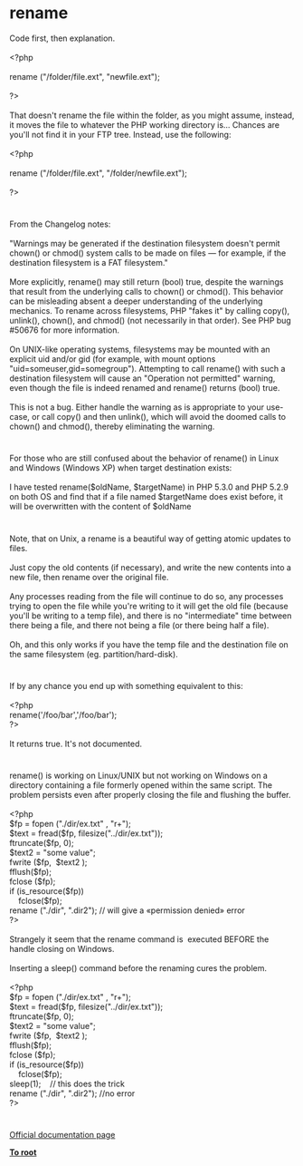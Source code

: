 # rename




<div class="phpcode"><span class="html">
Code first, then explanation.<br><br><span class="default">&lt;?php<br><br> rename </span><span class="keyword">(</span><span class="string">&quot;/folder/file.ext&quot;</span><span class="keyword">, </span><span class="string">&quot;newfile.ext&quot;</span><span class="keyword">);<br><br></span><span class="default">?&gt;<br></span><br>That doesn&apos;t rename the file within the folder, as you might assume, instead, it moves the file to whatever the PHP working directory is... Chances are you&apos;ll not find it in your FTP tree. Instead, use the following:<br><br><span class="default">&lt;?php<br><br> rename </span><span class="keyword">(</span><span class="string">&quot;/folder/file.ext&quot;</span><span class="keyword">, </span><span class="string">&quot;/folder/newfile.ext&quot;</span><span class="keyword">);<br><br></span><span class="default">?&gt;</span>
</span>
</div>
  

#


<div class="phpcode"><span class="html">
From the Changelog notes:<br><br>&quot;Warnings may be generated if the destination filesystem doesn&apos;t permit chown() or chmod() system calls to be made on files &#x2014; for example, if the destination filesystem is a FAT filesystem.&quot;<br><br>More explicitly, rename() may still return (bool) true, despite the warnings that result from the underlying calls to chown() or chmod(). This behavior can be misleading absent a deeper understanding of the underlying mechanics. To rename across filesystems, PHP &quot;fakes it&quot; by calling copy(), unlink(), chown(), and chmod() (not necessarily in that order). See PHP bug #50676 for more information.<br><br>On UNIX-like operating systems, filesystems may be mounted with an explicit uid and/or gid (for example, with mount options &quot;uid=someuser,gid=somegroup&quot;). Attempting to call rename() with such a destination filesystem will cause an &quot;Operation not permitted&quot; warning, even though the file is indeed renamed and rename() returns (bool) true.<br><br>This is not a bug. Either handle the warning as is appropriate to your use-case, or call copy() and then unlink(), which will avoid the doomed calls to chown() and chmod(), thereby eliminating the warning.</span>
</div>
  

#


<div class="phpcode"><span class="html">
For those who are still confused about the behavior of rename() in Linux and Windows (Windows XP) when target destination exists:<br><br>I have tested rename($oldName, $targetName) in PHP 5.3.0 and PHP 5.2.9 on both OS and find that if a file named $targetName does exist before, it will be overwritten with the content of $oldName</span>
</div>
  

#


<div class="phpcode"><span class="html">
Note, that on Unix, a rename is a beautiful way of getting atomic updates to files.
<br>
<br>Just copy the old contents (if necessary), and write the new contents into a new file, then rename over the original file.
<br>
<br>Any processes reading from the file will continue to do so, any processes trying to open the file while you&apos;re writing to it will get the old file (because you&apos;ll be writing to a temp file), and there is no &quot;intermediate&quot; time between there being a file, and there not being a file (or there being half a file).
<br>
<br>Oh, and this only works if you have the temp file and the destination file on the same filesystem (eg. partition/hard-disk).</span>
</div>
  

#


<div class="phpcode"><span class="html">
If by any chance you end up with something equivalent to this:<br><br><span class="default">&lt;?php<br>rename</span><span class="keyword">(</span><span class="string">&apos;/foo/bar&apos;</span><span class="keyword">,</span><span class="string">&apos;/foo/bar&apos;</span><span class="keyword">);<br></span><span class="default">?&gt;<br></span><br>It returns true. It&apos;s not documented.</span>
</div>
  

#


<div class="phpcode"><span class="html">
rename() is working on Linux/UNIX but not working on Windows on a directory containing a file formerly opened within the same script. The problem persists even after properly closing the file and flushing the buffer.<br><br><span class="default">&lt;?php<br>$fp </span><span class="keyword">= </span><span class="default">fopen </span><span class="keyword">(</span><span class="string">&quot;./dir/ex.txt&quot; </span><span class="keyword">, </span><span class="string">&quot;r+&quot;</span><span class="keyword">);<br></span><span class="default">$text </span><span class="keyword">= </span><span class="default">fread</span><span class="keyword">(</span><span class="default">$fp</span><span class="keyword">, </span><span class="default">filesize</span><span class="keyword">(</span><span class="string">&quot;../dir/ex.txt&quot;</span><span class="keyword">));<br></span><span class="default">ftruncate</span><span class="keyword">(</span><span class="default">$fp</span><span class="keyword">, </span><span class="default">0</span><span class="keyword">);<br></span><span class="default">$text2 </span><span class="keyword">= </span><span class="string">&quot;some value&quot;</span><span class="keyword">;<br></span><span class="default">fwrite </span><span class="keyword">(</span><span class="default">$fp</span><span class="keyword">,&#xA0; </span><span class="default">$text2 </span><span class="keyword">);<br></span><span class="default">fflush</span><span class="keyword">(</span><span class="default">$fp</span><span class="keyword">);<br></span><span class="default">fclose </span><span class="keyword">(</span><span class="default">$fp</span><span class="keyword">);<br>if (</span><span class="default">is_resource</span><span class="keyword">(</span><span class="default">$fp</span><span class="keyword">))<br>&#xA0; &#xA0; </span><span class="default">fclose</span><span class="keyword">(</span><span class="default">$fp</span><span class="keyword">);<br></span><span class="default">rename </span><span class="keyword">(</span><span class="string">&quot;./dir&quot;</span><span class="keyword">, </span><span class="string">&quot;.dir2&quot;</span><span class="keyword">); </span><span class="comment">// will give a &#xAB;permission denied&#xBB; error<br></span><span class="default">?&gt;<br></span><br>Strangely it seem that the rename command is&#xA0; executed BEFORE the handle closing on Windows.<br><br>Inserting a sleep() command before the renaming cures the problem.<br><br><span class="default">&lt;?php<br>$fp </span><span class="keyword">= </span><span class="default">fopen </span><span class="keyword">(</span><span class="string">&quot;./dir/ex.txt&quot; </span><span class="keyword">, </span><span class="string">&quot;r+&quot;</span><span class="keyword">);<br></span><span class="default">$text </span><span class="keyword">= </span><span class="default">fread</span><span class="keyword">(</span><span class="default">$fp</span><span class="keyword">, </span><span class="default">filesize</span><span class="keyword">(</span><span class="string">&quot;../dir/ex.txt&quot;</span><span class="keyword">));<br></span><span class="default">ftruncate</span><span class="keyword">(</span><span class="default">$fp</span><span class="keyword">, </span><span class="default">0</span><span class="keyword">);<br></span><span class="default">$text2 </span><span class="keyword">= </span><span class="string">&quot;some value&quot;</span><span class="keyword">;<br></span><span class="default">fwrite </span><span class="keyword">(</span><span class="default">$fp</span><span class="keyword">,&#xA0; </span><span class="default">$text2 </span><span class="keyword">);<br></span><span class="default">fflush</span><span class="keyword">(</span><span class="default">$fp</span><span class="keyword">);<br></span><span class="default">fclose </span><span class="keyword">(</span><span class="default">$fp</span><span class="keyword">);<br>if (</span><span class="default">is_resource</span><span class="keyword">(</span><span class="default">$fp</span><span class="keyword">))<br>&#xA0; &#xA0; </span><span class="default">fclose</span><span class="keyword">(</span><span class="default">$fp</span><span class="keyword">);<br></span><span class="default">sleep</span><span class="keyword">(</span><span class="default">1</span><span class="keyword">);&#xA0; &#xA0; </span><span class="comment">// this does the trick<br></span><span class="default">rename </span><span class="keyword">(</span><span class="string">&quot;./dir&quot;</span><span class="keyword">, </span><span class="string">&quot;.dir2&quot;</span><span class="keyword">); </span><span class="comment">//no error <br></span><span class="default">?&gt;</span>
</span>
</div>
  

#

[Official documentation page](https://www.php.net/manual/en/function.rename.php)

**[To root](/README.md)**